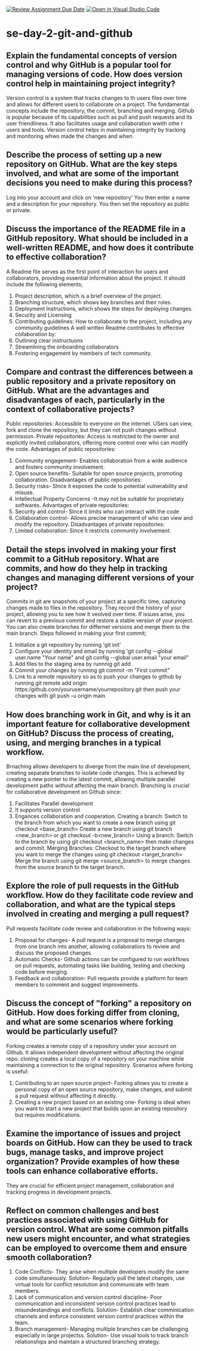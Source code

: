 [![Review Assignment Due Date](https://classroom.github.com/assets/deadline-readme-button-22041afd0340ce965d47ae6ef1cefeee28c7c493a6346c4f15d667ab976d596c.svg)](https://classroom.github.com/a/8wgCKhpZ)
[![Open in Visual Studio Code](https://classroom.github.com/assets/open-in-vscode-2e0aaae1b6195c2367325f4f02e2d04e9abb55f0b24a779b69b11b9e10269abc.svg)](https://classroom.github.com/online_ide?assignment_repo_id=18422273&assignment_repo_type=AssignmentRepo)
# se-day-2-git-and-github
## Explain the fundamental concepts of version control and why GitHub is a popular tool for managing versions of code. How does version control help in maintaining project integrity?
Version control is a system that tracks changes to th users files over time and allows for different users to collaborate on a project. The fundamental concepts include the repository, the commit, branching and merging. Github is popular because of its capabilities such as pull and push requests and its user friendliness. It also facilitates usage and collaboration wwith othe r users and tools. Version control helps in maintaining integrity by tracking and monitoring whwo made the changes and when.

## Describe the process of setting up a new repository on GitHub. What are the key steps involved, and what are some of the important decisions you need to make during this process?
Log into your account and click on 'new repository' You then enter a name and a description for your repository. You then set the repository as public or private. 

## Discuss the importance of the README file in a GitHub repository. What should be included in a well-written README, and how does it contribute to effective collaboration?
A Readme file serves as the first point of interaction for users and collaborators, providing essential information about the project. It should include the following elements;
1. Project description, which is a brief overview of the project.
2. Branching structure, which shows key branches and their roles.
3. Deployment Instructions, which shows the steps for deploying changes.
4. Security and Licensing
5. Contributing guidelines: How to collaborate to the project, including any community guidelines
A well written Readme contributes to effective collaboration by:
1. Outlining clear instructuons
2. Streamlining the onboarding collaborators
3. Fostering engagement by members of tech community.

## Compare and contrast the differences between a public repository and a private repository on GitHub. What are the advantages and disadvantages of each, particularly in the context of collaborative projects?
Public repositories: Accessible to everyone on the internet. USers can view, fork and clone the repository, but they can not push changes without permission.
Private repositories: Access is restricted to the owner and explicitly invited collaborators, offering more control over who can modify the code.
Advantages of public repositories:
1. Community engagement- Enables collaboration from a wide audience and fosters community involvement.
2. Open source benefits- Suitable for open source projects, promoting collaboration.
Disadvantages of public repositories:
1. Security risks- SInce it exposes the code to potential vulnerability and misuse.
2. Intellectual Property Concerns -It may not be suitable for proprietaty softwares.
Advantages of private repositories:
1. Security and control- SInce it limits who can interact with the code
2. Collaboration control- Allows precise management of who can view and modify the repository.
Disadvantages of private repositories:
1. Limited collaboration: Since it restricts community involvement.

## Detail the steps involved in making your first commit to a GitHub repository. What are commits, and how do they help in tracking changes and managing different versions of your project?
Commits in git are snapshots of your project at a specific time, capturing changes made to files in the repository. They record the history of your project, allowing you to see how it veolved over time. If issues arise, you can revert to a previous commit and restore a stable version of your project. You can also create branches for differnet versions and merge them to the main branch. Steps followed in making your first commit;
1. Initialize a git repository by running 'git init'
2. Configure your identity and email by running 'git config --global user.name "Your name" and git config --global user.email "your email"
3. Add files to the staging area by runnnig git add .
4. Commit your changes by running git commit -m "First commit"
5. Link to a remote repository so as to push your changes to github by running git remote add origin https:/github.com/yourusername/yourrepository.git then push your changes with git push -u origin main

## How does branching work in Git, and why is it an important feature for collaborative development on GitHub? Discuss the process of creating, using, and merging branches in a typical workflow.
Brnaching allows developers to diverge from the main line of development, creating separate branches to isolate code changes. This is achieved by creating a new pointer to the latest commit, allowing multiple parallel development paths without affecting the main branch. Branching is crucial for collaborative development on Github since:
1. Facilitates Parallel development
2. It supports version control
3. Engances collaboration and cooperation.
Creating a branch:
Switch to the branch from which you want to create a new branch using git checkout <base_branch>
Create a new branch using git branch <new_branch> or git checkout -b<new_branch>
Using a branch:
Switch to the branch by using git checkout <branch_name> then make changes and commit.
Merging Branches:
Checkout to the target branch where you want to merge the changes using git checkout <target_branch>
Merge the branch using git merge <source_branch> to merge changes from the source branch to the target branch.


## Explore the role of pull requests in the GitHub workflow. How do they facilitate code review and collaboration, and what are the typical steps involved in creating and merging a pull request?
Pull requests facilitate code review and collaboration in the following ways:
1. Proposal for changes- A pull request is a proposal to merge changes from one branch into another, allowing collaboratiors to review and discuss the proposed changes.
2. Automatic Checks- Github actions can be configured to run workflows on pull requests, automating tasks like building, testing and checking code before merging.
3. Feedback and collaboration- Pull requests provide a platform for team members to comment and suggest improvements.

## Discuss the concept of "forking" a repository on GitHub. How does forking differ from cloning, and what are some scenarios where forking would be particularly useful?
Forking creates a remote copy of a repository under your account on Github. It allows independent development without affecting the original repo. cloning creates a local copy of a repository on your machine while maintaining a connection to the original repository. Scenarios where forking is useful:
1. Contributing to an open source project- Forking allows you to create a personal copy of an open source repository, make changes, and submit a pull request without affecting it directly.
2. Creating a new project based on an existing one- Forking is ideal when you want to start a new project that builds upon an existing repository but requires modifications.

## Examine the importance of issues and project boards on GitHub. How can they be used to track bugs, manage tasks, and improve project organization? Provide examples of how these tools can enhance collaborative efforts.
They are crucial for efficient project management, collaboration and tracking progress in development projects.


## Reflect on common challenges and best practices associated with using GitHub for version control. What are some common pitfalls new users might encounter, and what strategies can be employed to overcome them and ensure smooth collaboration?
1. Code Conflicts- They arise when multiple developers modify the same code simultaneously.
   Solution- Regularly pull the latest changes, use virtual tools for conflict resolution and communicate with team members.
2. Lack of communication and version control discipline- Poor communication and inconsistent version control practices lead to misundestandings and conflicts.
   Solution- Establish clear comminication channels and enforce consistent version control practices within the team.
3. Branch management- Managing multiple branches can be challenging especially in large projectss.
   Solution- Use visual tools to track branch relationships and maintain a structured branching strategy.
